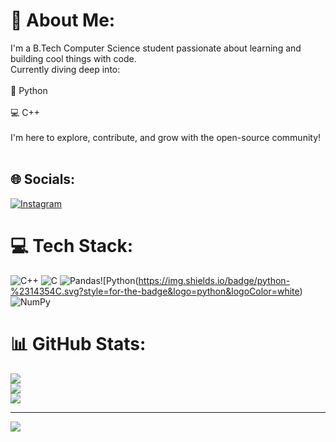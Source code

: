 # 💫 About Me:
I'm a B.Tech Computer Science student passionate about learning and building cool things with code.<br>Currently diving deep into:<br><br>🐍 Python<br><br>💻 C++<br><br>I'm here to explore, contribute, and grow with the open-source community!<br><br>


## 🌐 Socials:
[![Instagram](https://img.shields.io/badge/Instagram-%23E4405F.svg?logo=Instagram&logoColor=white)](https://instagram.com/amey_apankar) 

# 💻 Tech Stack:
![C++](https://img.shields.io/badge/c++-%2300599C.svg?style=for-the-badge&logo=c%2B%2B&logoColor=white) ![C](https://img.shields.io/badge/c-%2300599C.svg?style=for-the-badge&logo=c&logoColor=white) ![Pandas](https://img.shields.io/badge/pandas-%23150458.svg?style=for-the-badge&logo=pandas&logoColor=white)![Python(https://img.shields.io/badge/python-%2314354C.svg?style=for-the-badge&logo=python&logoColor=white) ![NumPy](https://img.shields.io/badge/numpy-%23013243.svg?style=for-the-badge&logo=numpy&logoColor=white)
# 📊 GitHub Stats:
![](https://github-readme-stats.vercel.app/api?username=amey-apankar&theme=dark&hide_border=false&include_all_commits=false&count_private=false)<br/>
![](https://nirzak-streak-stats.vercel.app/?user=amey-apankar&theme=dark&hide_border=false)<br/>
![](https://github-readme-stats.vercel.app/api/top-langs/?username=amey-apankar&theme=dark&hide_border=false&include_all_commits=false&count_private=false&layout=compact)

---
[![](https://visitcount.itsvg.in/api?id=amey-apankar&icon=0&color=0)](https://visitcount.itsvg.in)
